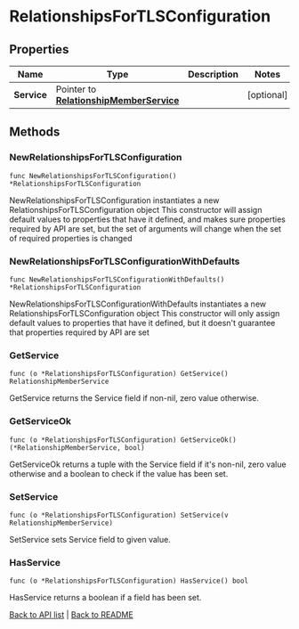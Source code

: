 # RelationshipsForTLSConfiguration

## Properties

Name | Type | Description | Notes
------------ | ------------- | ------------- | -------------
**Service** | Pointer to [**RelationshipMemberService**](RelationshipMemberService.md) |  | [optional] 

## Methods

### NewRelationshipsForTLSConfiguration

`func NewRelationshipsForTLSConfiguration() *RelationshipsForTLSConfiguration`

NewRelationshipsForTLSConfiguration instantiates a new RelationshipsForTLSConfiguration object
This constructor will assign default values to properties that have it defined,
and makes sure properties required by API are set, but the set of arguments
will change when the set of required properties is changed

### NewRelationshipsForTLSConfigurationWithDefaults

`func NewRelationshipsForTLSConfigurationWithDefaults() *RelationshipsForTLSConfiguration`

NewRelationshipsForTLSConfigurationWithDefaults instantiates a new RelationshipsForTLSConfiguration object
This constructor will only assign default values to properties that have it defined,
but it doesn't guarantee that properties required by API are set

### GetService

`func (o *RelationshipsForTLSConfiguration) GetService() RelationshipMemberService`

GetService returns the Service field if non-nil, zero value otherwise.

### GetServiceOk

`func (o *RelationshipsForTLSConfiguration) GetServiceOk() (*RelationshipMemberService, bool)`

GetServiceOk returns a tuple with the Service field if it's non-nil, zero value otherwise
and a boolean to check if the value has been set.

### SetService

`func (o *RelationshipsForTLSConfiguration) SetService(v RelationshipMemberService)`

SetService sets Service field to given value.

### HasService

`func (o *RelationshipsForTLSConfiguration) HasService() bool`

HasService returns a boolean if a field has been set.


[Back to API list](../README.md#documentation-for-api-endpoints) | [Back to README](../README.md)
